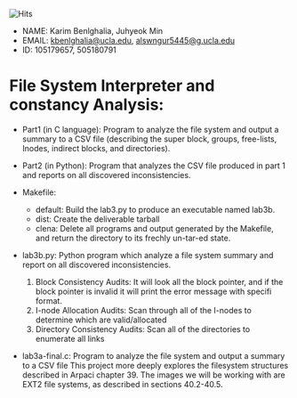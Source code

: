 ![Hits](https://hits.seeyoufarm.com/api/count/incr/badge.svg?url=https%3A%2F%2Fgithub.com%2Fkarim-benlghalia%2FProject-File-system-Analysis&count_bg=%2379C83D&title_bg=%23555555&icon=&icon_color=%23E7E7E7&title=hits&edge_flat=false)

* NAME: Karim Benlghalia, Juhyeok Min
* EMAIL: kbenlghalia@ucla.edu, alswngur5445@g.ucla.edu
* ID: 105179657, 505180791

# File System Interpreter and constancy Analysis:
* Part1 (in C language): Program to analyze the file system and output a summary to a CSV file 
(describing the super block, groups, free-lists, Inodes, indirect blocks, and directories).
* Part2 (in Python): Program that analyzes the CSV file produced in part 1 and reports on all discovered inconsistencies.


* Makefile:
	* default:
		Build the lab3.py to produce an executable named lab3b.
	* dist:
		Create the deliverable tarball
	* clena:
		Delete all programs and output generated by the Makefile, and return the directory to its frechly un-tar-ed state.
* lab3b.py:
	Python program which analyze a file system summary and report on all discovered inconsistencies.
	1. Block Consistency Audits: It will look all the block pointer, and if the block pointer is 
	invalid it will print the error message with specifi format.
	2. I-node Allocation Audits: Scan through all of the I-nodes to determine which are valid/allocated
	3. Directory Consistency Audits: Scan all of the directories to enumerate all links
* lab3a-final.c: Program to analyze the file system and output a summary to a CSV file
	       This project more deeply explores the filesystem structures described in Arpaci chapter 39.
	       The images we will be working with are EXT2 file systems, as described in sections 40.2-40.5.
	       
